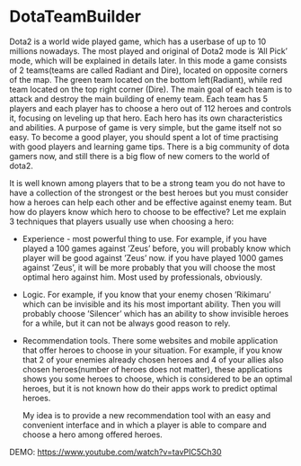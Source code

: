 # DotaTeamBuilder
Dota2 is a world wide played game, which has a userbase of up to 10 millions nowadays. The most played and original of Dota2 mode is ’All Pick’ mode, which will be explained in details later. In this mode a game consists of 2 teams(teams are called Radiant and Dire), located on opposite corners of the map. The green team located on the bottom left(Radiant), while red team located on the top right corner (Dire). The main goal of each team is to attack and destroy the main building of enemy team. Each team has 5 players and each player has to choose a hero out of 112 heroes and controls it, focusing on leveling up that hero. Each hero has its own characteristics and abilities. A purpose of game is very simple, but the game itself not so easy. To become a good player, you should spent a lot of time practising with good players and learning game tips. There is a big community of dota gamers now, and still there is a big flow of new comers to the world of dota2.

It is well known among players that to be a strong team you do not have to have a collection of the strongest or the best heroes but you must consider how a heroes can help each other and be effective against enemy team. But how do players know which hero to choose to be effective? Let me explain 3 techniques that players usually use when choosing a hero:

- Experience - most powerful thing to use. For example, if you have played a 100 games against ’Zeus’ before, you will probably know which player will be good against ’Zeus’ now. if you have played 1000 games against ’Zeus’, it will be more probably that you will choose the most optimal hero against him. Most used by professionals, obviously. 

- Logic. For example, if you know that your enemy chosen ’Rikimaru’ which can be invisible and its his most important ability. Then you will probably choose ’Silencer’ which has an ability to show invisible heroes for a while, but it can not be always good reason to rely. 

- Recommendation tools. There some websites and mobile application that offer heroes to choose in your situation. For example, if you know that 2 of your enemies already chosen heroes and 4 of your allies also chosen heroes(number of heroes does not matter), these applications shows you some heroes to choose, which is considered to be an optimal heroes, but it is not known how do their apps work to predict optimal heroes. 
	
	
	My idea is to provide a new recommendation tool with an easy and convenient interface and in which a player is able to compare and choose a hero among offered heroes.

DEMO:
	https://www.youtube.com/watch?v=tavPIC5Ch30
